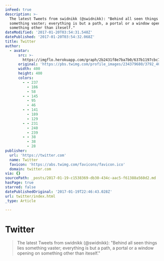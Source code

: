 ```yaml
---
inFeed: true
description: >-
  The latest Tweets from swidnikk (@swidnikk): "Behind all seen things lies
  something vaster; everything is but a path, a portal or a window opening on
  something other than iteself."
dateModified: '2017-01-20T03:54:31.548Z'
datePublished: '2017-01-20T03:54:32.068Z'
title: Twitter
author:
  - avatar:
      src: >-
        https://imgflo.herokuapp.com/graph/2b2431f8e7ba7b0/637b1197cbc77a2ffc339ad3d3201adc/noop.jpg?input=https%3A%2F%2Fpbs.twimg.com%2Fprofile_images%2F234379680%2F3792_400x400.jpg
      original: 'https://pbs.twimg.com/profile_images/234379680/3792_400x400.jpg'
      width: 400
      height: 400
      colors:
        - - 237
          - 186
          - 58
        - - 145
          - 95
          - 46
        - - 141
          - 189
          - 129
        - - 231
          - 240
          - 239
        - - 38
          - 38
          - 28
publisher:
  url: 'https://twitter.com'
  name: Twitter
  favicon: 'https://abs.twimg.com/favicons/favicon.ico'
  domain: twitter.com
via: {}
sourcePath: _posts/2017-01-19-c1538369-db30-434c-aac5-f61388a560d2.md
hasPage: true
starred: false
datePublishedOriginal: '2017-01-19T22:46:43.028Z'
url: twitter/index.html
_type: Article

---
```

# Twitter

> The latest Tweets from swidnikk (@swidnikk): "Behind all seen things lies something vaster; everything is but a path, a portal or a window opening on something other than iteself."